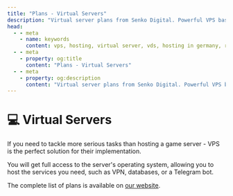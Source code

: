 ```yaml
---
title: "Plans - Virtual Servers"
description: "Virtual server plans from Senko Digital. Powerful VPS based on AMD Ryzen 9 processors with NVMe storage."
head:
  - - meta
    - name: keywords
      content: vps, hosting, virtual server, vds, hosting in germany, ryzen 9 5950x, nvme, ddr4, ddr5, vps hosting
  - - meta
    - property: og:title 
      content: "Plans - Virtual Servers"
  - - meta
    - property: og:description
      content: "Virtual server plans from Senko Digital. Powerful VPS based on AMD Ryzen 9 processors with NVMe storage."
---
```



# 💻 Virtual Servers

If you need to tackle more serious tasks than hosting a game server - VPS is the perfect solution for their implementation.

You will get full access to the server's operating system, allowing you to host the services you need, such as VPN, databases, or a Telegram bot.

The complete list of plans is available on [our website](https://senko.digital/virtual-servers).
